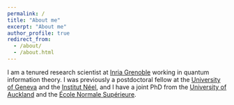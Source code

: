 ```yaml
---
permalink: /
title: "About me"
excerpt: "About me"
author_profile: true
redirect_from: 
  - /about/
  - /about.html
---
```


I am a tenured research scientist at [Inria Grenoble](https://www.inria.fr/en/centre-inria-grenoble-rhone-alpes) working in quantum information theory. I was previously a postdoctoral fellow at the [University of Geneva](https://www.unige.ch/gap/qic/theory/) and the [Institut Néel](https://neel.cnrs.fr/), and I have a joint PhD from the [University of Auckland](https://www.auckland.ac.nz/) and the [École Normale Supérieure](https://www.ens.psl.eu/).
